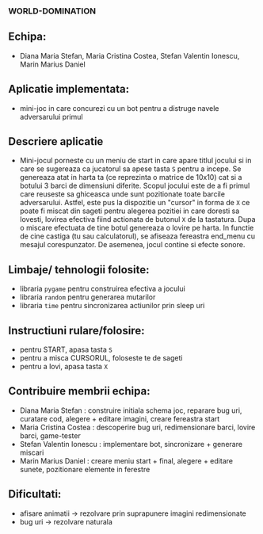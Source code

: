 ### WORLD-DOMINATION

## Echipa:
* Diana Maria Stefan, Maria Cristina Costea, Stefan Valentin Ionescu, Marin Marius Daniel

## Aplicatie implementata:
* mini-joc in care concurezi cu un bot pentru a distruge navele adversarului primul

## Descriere aplicatie
* Mini-jocul porneste cu un meniu de start in care apare titlul jocului si in care se sugereaza ca jucatorul sa apese tasta `S` pentru a incepe. Se genereaza atat in harta ta (ce reprezinta o matrice de 10x10) cat si a botului 3 barci de dimensiuni diferite. Scopul jocului este de a fi primul care reuseste sa ghiceasca unde sunt pozitionate toate barcile adversarului. Astfel, este pus la dispozitie un "cursor" in forma de `X` ce poate fi miscat din sageti pentru alegerea pozitiei in care doresti sa lovesti, lovirea efectiva fiind actionata de butonul `X` de la tastatura. Dupa o miscare efectuata de tine botul genereaza o lovire pe harta. In functie de cine castiga (tu sau calculatorul), se afiseaza fereastra end_menu cu mesajul corespunzator. De asemenea, jocul contine si efecte sonore.

## Limbaje/ tehnologii folosite: 
* libraria `pygame` pentru construirea efectiva a jocului
* libraria `random` pentru generarea mutarilor
* libraria `time` pentru sincronizarea actiunilor prin sleep uri

## Instructiuni rulare/folosire:
* pentru START, apasa tasta `S`
* pentru a misca CURSORUL, foloseste te de sageti
* pentru a lovi, apasa tasta `X`

## Contribuire membrii echipa:
* Diana Maria Stefan : construire initiala schema joc, reparare bug uri, curatare cod, alegere + editare imagini, creare fereastra start
* Maria Cristina Costea : descoperire bug uri, redimensionare barci, lovire barci, game-tester
* Stefan Valentin Ionescu : implementare bot, sincronizare + generare miscari
* Marin Marius Daniel : creare meniu start + final, alegere + editare sunete, pozitionare elemente in ferestre

## Dificultati:
* afisare animatii -> rezolvare prin suprapunere imagini redimensionate
* bug uri -> rezolvare naturala

